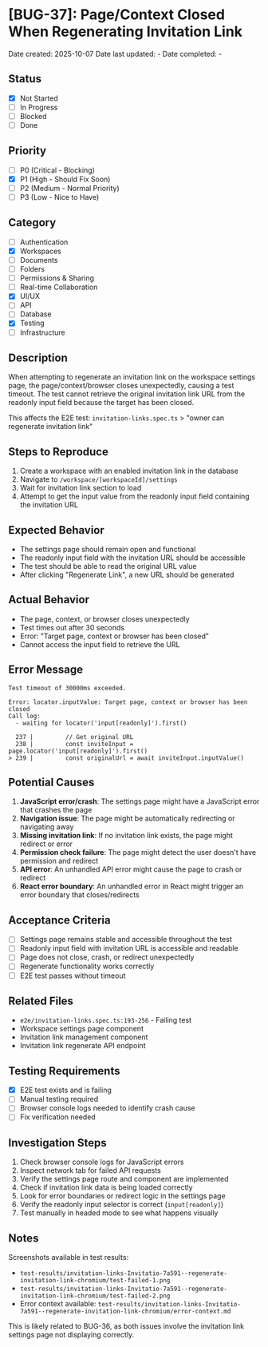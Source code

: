 # [BUG-37]: Page/Context Closed When Regenerating Invitation Link

Date created: 2025-10-07
Date last updated: -
Date completed: -

## Status

- [x] Not Started
- [ ] In Progress
- [ ] Blocked
- [ ] Done

## Priority

- [ ] P0 (Critical - Blocking)
- [x] P1 (High - Should Fix Soon)
- [ ] P2 (Medium - Normal Priority)
- [ ] P3 (Low - Nice to Have)

## Category

- [ ] Authentication
- [x] Workspaces
- [ ] Documents
- [ ] Folders
- [ ] Permissions & Sharing
- [ ] Real-time Collaboration
- [x] UI/UX
- [ ] API
- [ ] Database
- [x] Testing
- [ ] Infrastructure

## Description

When attempting to regenerate an invitation link on the workspace settings page, the page/context/browser closes unexpectedly, causing a test timeout. The test cannot retrieve the original invitation link URL from the readonly input field because the target has been closed.

This affects the E2E test: `invitation-links.spec.ts` > "owner can regenerate invitation link"

## Steps to Reproduce

1. Create a workspace with an enabled invitation link in the database
2. Navigate to `/workspace/[workspaceId]/settings`
3. Wait for invitation link section to load
4. Attempt to get the input value from the readonly input field containing the invitation URL

## Expected Behavior

- The settings page should remain open and functional
- The readonly input field with the invitation URL should be accessible
- The test should be able to read the original URL value
- After clicking "Regenerate Link", a new URL should be generated

## Actual Behavior

- The page, context, or browser closes unexpectedly
- Test times out after 30 seconds
- Error: "Target page, context or browser has been closed"
- Cannot access the input field to retrieve the URL

## Error Message

```
Test timeout of 30000ms exceeded.

Error: locator.inputValue: Target page, context or browser has been closed
Call log:
  - waiting for locator('input[readonly]').first()

  237 | 		// Get original URL
  238 | 		const inviteInput = page.locator('input[readonly]').first()
> 239 | 		const originalUrl = await inviteInput.inputValue()
```

## Potential Causes

1. **JavaScript error/crash**: The settings page might have a JavaScript error that crashes the page
2. **Navigation issue**: The page might be automatically redirecting or navigating away
3. **Missing invitation link**: If no invitation link exists, the page might redirect or error
4. **Permission check failure**: The page might detect the user doesn't have permission and redirect
5. **API error**: An unhandled API error might cause the page to crash or redirect
6. **React error boundary**: An unhandled error in React might trigger an error boundary that closes/redirects

## Acceptance Criteria

- [ ] Settings page remains stable and accessible throughout the test
- [ ] Readonly input field with invitation URL is accessible and readable
- [ ] Page does not close, crash, or redirect unexpectedly
- [ ] Regenerate functionality works correctly
- [ ] E2E test passes without timeout

## Related Files

- `e2e/invitation-links.spec.ts:193-256` - Failing test
- Workspace settings page component
- Invitation link management component
- Invitation link regenerate API endpoint

## Testing Requirements

- [x] E2E test exists and is failing
- [ ] Manual testing required
- [ ] Browser console logs needed to identify crash cause
- [ ] Fix verification needed

## Investigation Steps

1. Check browser console logs for JavaScript errors
2. Inspect network tab for failed API requests
3. Verify the settings page route and component are implemented
4. Check if invitation link data is being loaded correctly
5. Look for error boundaries or redirect logic in the settings page
6. Verify the readonly input selector is correct (`input[readonly]`)
7. Test manually in headed mode to see what happens visually

## Notes

Screenshots available in test results:
- `test-results/invitation-links-Invitatio-7a591--regenerate-invitation-link-chromium/test-failed-1.png`
- `test-results/invitation-links-Invitatio-7a591--regenerate-invitation-link-chromium/test-failed-2.png`
- Error context available: `test-results/invitation-links-Invitatio-7a591--regenerate-invitation-link-chromium/error-context.md`

This is likely related to BUG-36, as both issues involve the invitation link settings page not displaying correctly.
